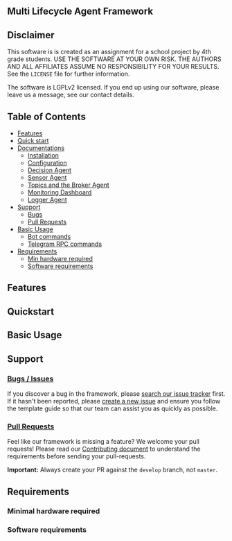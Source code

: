 ## Multi Lifecycle Agent Framework

## Disclaimer
This software is is created as an assignment for a school project by 4th grade students. USE THE SOFTWARE AT YOUR OWN RISK. THE AUTHORS AND ALL AFFILIATES ASSUME NO RESPONSIBILITY FOR YOUR RESULTS. See the `LICENSE` file for further information.

The software is LGPLv2 licensed. If you end up using our software, please leave us a message, see our contact details.
## Table of Contents
- [Features](#features)
- [Quick start](#quickstart)
- [Documentations](https://github.com/MSDA-LifeCycleAgents/mlaf-java/docs/docs/index.md)
   - [Installation](https://github.com/MSDA-LifeCycleAgents/mlaf-java/docs/installation.md)
   - [Configuration](https://github.com/MSDA-LifeCycleAgents/mlaf-java/docs/configuration.md)
   - [Decision Agent](https://github.com/MSDA-LifeCycleAgents/mlaf-java/docs/decisionagent.md)
   - [Sensor Agent](https://github.com/MSDA-LifeCycleAgents/mlaf-java/docs/sensoragent.md)
   - [Topics and the Broker Agent](https://github.com/MSDA-LifeCycleAgents/mlaf-java/docs/brokeragent.md)
   - [Monitoring Dashboard](https://github.com/MSDA-LifeCycleAgents/mlaf-java/docs/monitoring.md)
   - [Logger Agent](https://github.com/MSDA-LifeCycleAgents/mlaf-java/docs/loggeragent.md)
- [Support](#support)
   - [Bugs](#bugs--issues)
   - [Pull Requests](#pull-requests)
- [Basic Usage](#basic-usage)
  - [Bot commands](#bot-commands)
  - [Telegram RPC commands](#telegram-rpc-commands)
- [Requirements](#requirements)
    - [Min hardware required](#minimal-hardware-required)
    - [Software requirements](#software-requirements)


## Features

## Quickstart

## Basic Usage

## Support
### [Bugs / Issues](https://github.com/MSDA-LifeCycleAgents/mlaf-java/issues)
If you discover a bug in the framework, please 
[search our issue tracker](https://github.com/MSDA-LifeCycleAgents/mlaf-java/issues) 
first. If it hasn't been reported, please 
[create a new issue](https://github.com/MSDA-LifeCycleAgents/mlaf-java/issues/new) and 
ensure you follow the template guide so that our team can assist you as 
quickly as possible.
### [Pull Requests](https://github.com/MSDA-LifeCycleAgents/mlaf-java/pulls)
Feel like our framework is missing a feature? We welcome your pull requests! 
Please read our [Contributing document](https://github.com/MSDA-LifeCycleAgents/mlaf-java/docs/contributing.md)
to understand the requirements before sending your pull-requests. 

**Important:** Always create your PR against the `develop` branch, not 
`master`.

## Requirements

### Minimal hardware required

### Software requirements
